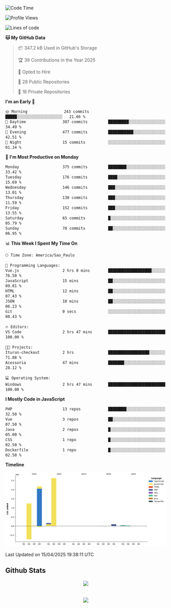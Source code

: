  
<!--START_SECTION:waka-->
![Code Time](http://img.shields.io/badge/Code%20Time-1%2C855%20hrs%2049%20mins-blue)

![Profile Views](http://img.shields.io/badge/Profile%20Views-0-blue)

![Lines of code](https://img.shields.io/badge/From%20Hello%20World%20I%27ve%20Written-6.4%20million%20lines%20of%20code-blue)

**🐱 My GitHub Data** 

> 📦 347.2 kB Used in GitHub's Storage 
 > 
> 🏆 39 Contributions in the Year 2025
 > 
> 💼 Opted to Hire
 > 
> 📜 28 Public Repositories 
 > 
> 🔑 18 Private Repositories 
 > 
**I'm an Early 🐤** 

```text
🌞 Morning                243 commits         █████░░░░░░░░░░░░░░░░░░░░   21.66 % 
🌆 Daytime                387 commits         █████████░░░░░░░░░░░░░░░░   34.49 % 
🌃 Evening                477 commits         ███████████░░░░░░░░░░░░░░   42.51 % 
🌙 Night                  15 commits          ░░░░░░░░░░░░░░░░░░░░░░░░░   01.34 % 
```
📅 **I'm Most Productive on Monday** 

```text
Monday                   375 commits         ████████░░░░░░░░░░░░░░░░░   33.42 % 
Tuesday                  176 commits         ████░░░░░░░░░░░░░░░░░░░░░   15.69 % 
Wednesday                146 commits         ███░░░░░░░░░░░░░░░░░░░░░░   13.01 % 
Thursday                 130 commits         ███░░░░░░░░░░░░░░░░░░░░░░   11.59 % 
Friday                   152 commits         ███░░░░░░░░░░░░░░░░░░░░░░   13.55 % 
Saturday                 65 commits          █░░░░░░░░░░░░░░░░░░░░░░░░   05.79 % 
Sunday                   78 commits          ██░░░░░░░░░░░░░░░░░░░░░░░   06.95 % 
```


📊 **This Week I Spent My Time On** 

```text
🕑︎ Time Zone: America/Sao_Paulo

💬 Programming Languages: 
Vue.js                   2 hrs 8 mins        ███████████████████░░░░░░   76.50 % 
JavaScript               15 mins             ██░░░░░░░░░░░░░░░░░░░░░░░   09.01 % 
HTML                     12 mins             ██░░░░░░░░░░░░░░░░░░░░░░░   07.43 % 
JSON                     10 mins             ██░░░░░░░░░░░░░░░░░░░░░░░   06.23 % 
Git                      0 secs              ░░░░░░░░░░░░░░░░░░░░░░░░░   00.43 % 

🔥 Editors: 
VS Code                  2 hrs 47 mins       █████████████████████████   100.00 % 

🐱‍💻 Projects: 
Iturun-checkout          2 hrs               ██████████████████░░░░░░░   71.88 % 
Acessoria                47 mins             ███████░░░░░░░░░░░░░░░░░░   28.12 % 

💻 Operating System: 
Windows                  2 hrs 47 mins       █████████████████████████   100.00 % 
```

**I Mostly Code in JavaScript** 

```text
PHP                      13 repos            ████████░░░░░░░░░░░░░░░░░   32.50 % 
Vue                      3 repos             ██░░░░░░░░░░░░░░░░░░░░░░░   07.50 % 
Java                     2 repos             █░░░░░░░░░░░░░░░░░░░░░░░░   05.00 % 
CSS                      1 repo              █░░░░░░░░░░░░░░░░░░░░░░░░   02.50 % 
Dockerfile               1 repo              █░░░░░░░░░░░░░░░░░░░░░░░░   02.50 % 
```



**Timeline**

![Lines of Code chart](https://raw.githubusercontent.com/MaueDev/MaueDev/main/assets/bar_graph.png)


 Last Updated on 15/04/2025 19:38:11 UTC
<!--END_SECTION:waka-->

## Github Stats  
<div align="center"><img src="https://github-readme-stats.vercel.app/api/top-langs/?username=MaueDev&hide_border=true&layout=compact" align="center" /></div>  

<br/>  

<br/>  

<div align="center">
<img src="https://komarev.com/ghpvc/?username=MaueDev&&style=flat-square" align="center" />
</div>  
  
